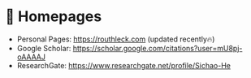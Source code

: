 # 📎 Homepages
- Personal Pages: https://routhleck.com (updated recently🔥)
- Google Scholar: https://scholar.google.com/citations?user=mU8pj-oAAAAJ
- ResearchGate: https://www.researchgate.net/profile/Sichao-He
